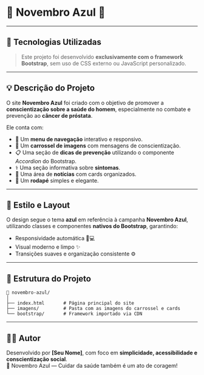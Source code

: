 # 🩵 Novembro Azul 🩵

---

## 🧱 Tecnologias Utilizadas
> Este projeto foi desenvolvido **exclusivamente com o framework Bootstrap**, sem uso de CSS externo ou JavaScript personalizado.

---

## 💡 Descrição do Projeto
O site **Novembro Azul** foi criado com o objetivo de promover a **conscientização sobre a saúde do homem**, especialmente no combate e prevenção ao **câncer de próstata**.

Ele conta com:
- 🧭 Um **menu de navegação** interativo e responsivo.  
- 🎠 Um **carrossel de imagens** com mensagens de conscientização.  
- 📋 Uma seção de **dicas de prevenção** utilizando o componente *Accordion* do Bootstrap.  
- ⚕️ Uma seção informativa sobre **sintomas**.  
- 📰 Uma área de **notícias** com cards organizados.  
- 🦶 Um **rodapé** simples e elegante.

---

## 🎨 Estilo e Layout
O design segue o tema **azul** em referência à campanha **Novembro Azul**, utilizando classes e componentes **nativos do Bootstrap**, garantindo:
- Responsividade automática 📱💻  
- Visual moderno e limpo ✨  
- Transições suaves e organização consistente ⚙️

---

## 🧾 Estrutura do Projeto
```
📁 novembro-azul/
│
├── index.html       # Página principal do site
├── imagens/         # Pasta com as imagens do carrossel e cards
└── bootstrap/       # Framework importado via CDN
```

---

## 🧍‍♂️ Autor
Desenvolvido por **[Seu Nome]**, com foco em **simplicidade, acessibilidade e conscientização social**.  
🩵 Novembro Azul — Cuidar da saúde também é um ato de coragem!
